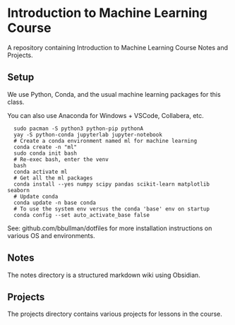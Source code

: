 # Introduction to Machine Learning Course 

A repository containing Introduction to Machine Learning Course Notes and Projects.

## Setup

We use Python, Conda, and the usual machine learning packages for this class.

You can also use Anaconda for Windows + VSCode, Collabera, etc.

```
  sudo pacman -S python3 python-pip pythonA
  yay -S python-conda jupyterlab jupyter-notebook
  # Create a conda environment named ml for machine learning
  conda create -n "ml"
  sudo conda init bash
  # Re-exec bash, enter the venv
  bash
  conda activate ml
  # Get all the ml packages
  conda install --yes numpy scipy pandas scikit-learn matplotlib seaborn
  # Update conda
  conda update -n base conda
  # To use the system env versus the conda 'base' env on startup
  conda config --set auto_activate_base false
```

See: github.com/bbullman/dotfiles for more installation instructions on various OS and environments.

## Notes

The notes directory is a structured markdown wiki using Obsidian.

## Projects

The projects directory contains various projects for lessons in the course.
